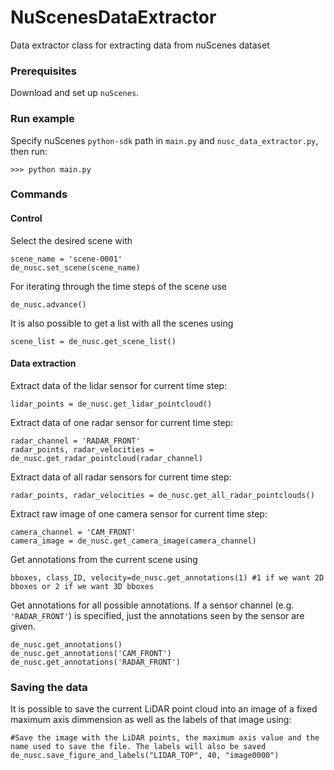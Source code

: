 # NuScenesDataExtractor
Data extractor class for extracting data from nuScenes dataset

### Prerequisites
Download and set up ``nuScenes``. 

### Run example
Specify nuScenes ``python-sdk`` path in ``main.py`` and ``nusc_data_extractor.py``, then run:
```
>>> python main.py
```

### Commands
#### Control
Select the desired scene with
```
scene_name = 'scene-0001'
de_nusc.set_scene(scene_name)
```

For iterating through the time steps of the scene use
```
de_nusc.advance()
```

It is also possible to get a list with all the scenes using
```
scene_list = de_nusc.get_scene_list()
```

#### Data extraction
Extract data of the lidar sensor for current time step:
```
lidar_points = de_nusc.get_lidar_pointcloud()
```

Extract data of one radar sensor for current time step:
```
radar_channel = 'RADAR_FRONT'
radar_points, radar_velocities = de_nusc.get_radar_pointcloud(radar_channel)
```

Extract data of all radar sensors for current time step:
```
radar_points, radar_velocities = de_nusc.get_all_radar_pointclouds()
```

Extract raw image of one camera sensor for current time step:
```
camera_channel = 'CAM_FRONT'
camera_image = de_nusc.get_camera_image(camera_channel)
```

Get annotations from the current scene using
```
bboxes, class_ID, velocity=de_nusc.get_annotations(1) #1 if we want 2D bboxes or 2 if we want 3D bboxes
```

Get annotations for all possible annotations. If a sensor channel (e.g. ``'RADAR_FRONT'``) is specified, just the annotations seen by the sensor are given.
```
de_nusc.get_annotations()
de_nusc.get_annotations('CAM_FRONT')
de_nusc.get_annotations('RADAR_FRONT')
```

### Saving the data
It is possible to save the current LiDAR point cloud into an image of a fixed maximum axis dimmension as well as the labels of that image using:
```
#Save the image with the LiDAR points, the maximum axis value and the name used to save the file. The labels will also be saved
de_nusc.save_figure_and_labels("LIDAR_TOP", 40, "image0000")
```
